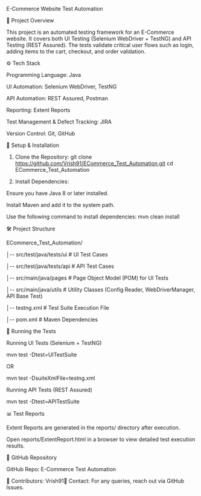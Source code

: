 E-Commerce Website Test Automation

📌 Project Overview

This project is an automated testing framework for an E-Commerce website. It covers both UI Testing (Selenium WebDriver + TestNG) and API Testing (REST Assured). The tests validate critical user flows such as login, adding items to the cart, checkout, and order validation.

⚙️ Tech Stack

Programming Language: Java

UI Automation: Selenium WebDriver, TestNG

API Automation: REST Assured, Postman

Reporting: Extent Reports

Test Management & Defect Tracking: JIRA

Version Control: Git, GitHub

🚀 Setup & Installation

1. Clone the Repository:  git clone https://github.com/Vrish91/ECommerce_Test_Automation.git
                          cd ECommerce_Test_Automation

3. Install Dependencies:

Ensure you have Java 8 or later installed.

Install Maven and add it to the system path.

Use the following command to install dependencies: mvn clean install


🛠️ Project Structure

ECommerce_Test_Automation/

│-- src/test/java/tests/ui         # UI Test Cases

│-- src/test/java/tests/api        # API Test Cases

│-- src/main/java/pages            # Page Object Model (POM) for UI Tests

│-- src/main/java/utils            # Utility Classes (Config Reader, WebDriverManager, API Base Test)

│-- testng.xml                      # Test Suite Execution File

│-- pom.xml                         # Maven Dependencies

🏃 Running the Tests

Running UI Tests (Selenium + TestNG)

mvn test -Dtest=UITestSuite

OR

mvn test -DsuiteXmlFile=testng.xml

Running API Tests (REST Assured)

mvn test -Dtest=APITestSuite

📊 Test Reports

Extent Reports are generated in the reports/ directory after execution.

Open reports/ExtentReport.html in a browser to view detailed test execution results.

📎 GitHub Repository

GitHub Repo: E-Commerce Test Automation

🎯 Contributors: Vrish91📩 Contact: For any queries, reach out via GitHub Issues.

